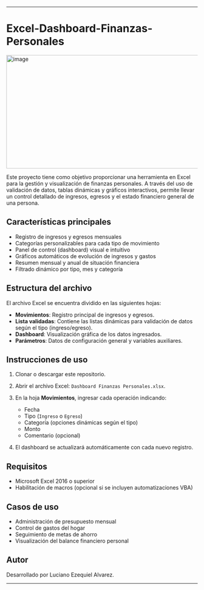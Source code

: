 


---

# Excel-Dashboard-Finanzas-Personales
<img width="1565" height="298" alt="image" src="https://github.com/user-attachments/assets/8a78547d-ce59-4fcf-b830-6ce1911e2d5e" />


Este proyecto tiene como objetivo proporcionar una herramienta en Excel para la gestión y visualización de finanzas personales. A través del uso de validación de datos, tablas dinámicas y gráficos interactivos, permite llevar un control detallado de ingresos, egresos y el estado financiero general de una persona.

## Características principales

* Registro de ingresos y egresos mensuales
* Categorías personalizables para cada tipo de movimiento
* Panel de control (dashboard) visual e intuitivo
* Gráficos automáticos de evolución de ingresos y gastos
* Resumen mensual y anual de situación financiera
* Filtrado dinámico por tipo, mes y categoría

## Estructura del archivo

El archivo Excel se encuentra dividido en las siguientes hojas:

* **Movimientos**: Registro principal de ingresos y egresos.
* **Lista validadas**: Contiene las listas dinámicas para validación de datos según el tipo (ingreso/egreso).
* **Dashboard**: Visualización gráfica de los datos ingresados.
* **Parámetros**: Datos de configuración general y variables auxiliares.

## Instrucciones de uso

1. Clonar o descargar este repositorio.
2. Abrir el archivo Excel: `Dashboard Finanzas Personales.xlsx`.
3. En la hoja **Movimientos**, ingresar cada operación indicando:

   * Fecha
   * Tipo (`Ingreso` o `Egreso`)
   * Categoría (opciones dinámicas según el tipo)
   * Monto
   * Comentario (opcional)
4. El dashboard se actualizará automáticamente con cada nuevo registro.

## Requisitos

* Microsoft Excel 2016 o superior
* Habilitación de macros (opcional si se incluyen automatizaciones VBA)

## Casos de uso

* Administración de presupuesto mensual
* Control de gastos del hogar
* Seguimiento de metas de ahorro
* Visualización del balance financiero personal

## Autor

Desarrollado por Luciano Ezequiel Alvarez.

---


